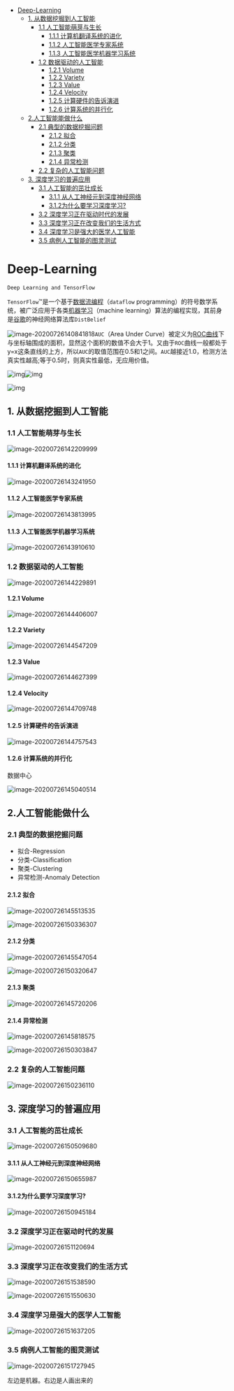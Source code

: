    * [Deep-Learning](#deep-learning)
      * [1. 从数据挖掘到人工智能](#1-从数据挖掘到人工智能)
         * [1.1 人工智能萌芽与生长](#11-人工智能萌芽与生长)
            * [1.1.1 计算机翻译系统的进化](#111-计算机翻译系统的进化)
            * [1.1.2 人工智能医学专家系统](#112-人工智能医学专家系统)
            * [1.1.3 人工智能医学机器学习系统](#113-人工智能医学机器学习系统)
         * [1.2 数据驱动的人工智能](#12-数据驱动的人工智能)
            * [1.2.1 Volume](#121-volume)
            * [1.2.2 Variety](#122-variety)
            * [1.2.3 Value](#123-value)
            * [1.2.4 Velocity](#124-velocity)
            * [1.2.5 计算硬件的告诉演进](#125-计算硬件的告诉演进)
            * [1.2.6 计算系统的并行化](#126-计算系统的并行化)
      * [2.人工智能能做什么](#2人工智能能做什么)
         * [2.1 典型的数据挖掘问题](#21-典型的数据挖掘问题)
            * [2.1.2 拟合](#212-拟合)
            * [2.1.2 分类](#212-分类)
            * [2.1.3 聚类](#213-聚类)
            * [2.1.4 异常检测](#214-异常检测)
         * [2.2 复杂的人工智能问题](#22-复杂的人工智能问题)
      * [3. 深度学习的普遍应用](#3-深度学习的普遍应用)
         * [3.1 人工智能的茁壮成长](#31-人工智能的茁壮成长)
            * [3.1.1 从人工神经元到深度神经网络](#311-从人工神经元到深度神经网络)
            * [3.1.2为什么要学习深度学习?](#312为什么要学习深度学习)
         * [3.2 深度学习正在驱动时代的发展](#32-深度学习正在驱动时代的发展)
         * [3.3 深度学习正在改变我们的生活方式](#33-深度学习正在改变我们的生活方式)
         * [3.4 深度学习是强大的医学人工智能](#34-深度学习是强大的医学人工智能)
         * [3.5 病例人工智能的图灵测试](#35-病例人工智能的图灵测试)

# Deep-Learning

`Deep Learning and TensorFlow`

`TensorFlow`™是一个基于[数据流编程](https://baike.baidu.com/item/数据流编程/22735640)（`dataflow` programming）的符号数学系统，被广泛应用于各类[机器学习](https://baike.baidu.com/item/机器学习/217599)（machine learning）算法的编程实现，其前身是[谷歌](https://baike.baidu.com/item/谷歌/117920)的神经网络算法库`DistBelief`

![image-20200726140841818](http://test-fangsong-imgsubmit.oss-cn-beijing.aliyuncs.com/img/image-20200726140841818.png)`AUC`（Area Under Curve）被定义为[ROC曲线](https://baike.baidu.com/item/ROC曲线)下与坐标轴围成的面积，显然这个面积的数值不会大于1。又由于`ROC`曲线一般都处于y=x这条直线的上方，所以`AUC`的取值范围在0.5和1之间。`AUC`越接近1.0，检测方法真实性越高;等于0.5时，则真实性最低，无应用价值。



![img](http://test-fangsong-imgsubmit.oss-cn-beijing.aliyuncs.com/img/13291551-cf985efcac032cc1.png)![img](http://test-fangsong-imgsubmit.oss-cn-beijing.aliyuncs.com/img/13291551-4f0b788202ec8d1a.png)

![img](http://test-fangsong-imgsubmit.oss-cn-beijing.aliyuncs.com/img/13291551-ed00385f21ddf3f6.png)

## 1. 从数据挖掘到人工智能

### 1.1 人工智能萌芽与生长

![image-20200726142209999](http://test-fangsong-imgsubmit.oss-cn-beijing.aliyuncs.com/img/image-20200726142209999.png)

#### 1.1.1 计算机翻译系统的进化

![image-20200726143241950](http://test-fangsong-imgsubmit.oss-cn-beijing.aliyuncs.com/img/image-20200726143241950.png)

#### 1.1.2 人工智能医学专家系统

![image-20200726143813995](http://test-fangsong-imgsubmit.oss-cn-beijing.aliyuncs.com/img/image-20200726143813995.png)

#### 1.1.3 人工智能医学机器学习系统

![image-20200726143910610](http://test-fangsong-imgsubmit.oss-cn-beijing.aliyuncs.com/img/image-20200726143910610.png)

### 1.2 数据驱动的人工智能

![image-20200726144229891](http://test-fangsong-imgsubmit.oss-cn-beijing.aliyuncs.com/img/image-20200726144229891.png)

#### 1.2.1 Volume

![image-20200726144406007](http://test-fangsong-imgsubmit.oss-cn-beijing.aliyuncs.com/img/image-20200726144406007.png)

#### 1.2.2 Variety

![image-20200726144547209](http://test-fangsong-imgsubmit.oss-cn-beijing.aliyuncs.com/img/image-20200726144547209.png)

#### 1.2.3 Value

![image-20200726144627399](http://test-fangsong-imgsubmit.oss-cn-beijing.aliyuncs.com/img/image-20200726144627399.png)

####  1.2.4 Velocity

![image-20200726144709748](http://test-fangsong-imgsubmit.oss-cn-beijing.aliyuncs.com/img/image-20200726144709748.png)

#### 1.2.5 计算硬件的告诉演进

![image-20200726144757543](http://test-fangsong-imgsubmit.oss-cn-beijing.aliyuncs.com/img/image-20200726144757543.png)

#### 1.2.6 计算系统的并行化

数据中心

![image-20200726145040514](http://test-fangsong-imgsubmit.oss-cn-beijing.aliyuncs.com/img/image-20200726145040514.png)

## 2.人工智能能做什么

### 2.1 典型的数据挖掘问题

* 拟合-Regression
* 分类-Classification
* 聚类-Clustering
* 异常检测-Anomaly Detection

#### 2.1.2 拟合

![image-20200726145513535](http://test-fangsong-imgsubmit.oss-cn-beijing.aliyuncs.com/img/image-20200726145513535.png)

![image-20200726150336307](http://test-fangsong-imgsubmit.oss-cn-beijing.aliyuncs.com/img/image-20200726150336307.png)

#### 2.1.2 分类

![image-20200726145547054](http://test-fangsong-imgsubmit.oss-cn-beijing.aliyuncs.com/img/image-20200726145547054.png)

![image-20200726150320647](http://test-fangsong-imgsubmit.oss-cn-beijing.aliyuncs.com/img/image-20200726150320647.png)

#### 2.1.3 聚类

![image-20200726145720206](http://test-fangsong-imgsubmit.oss-cn-beijing.aliyuncs.com/img/image-20200726145720206.png)

#### 2.1.4 异常检测

![image-20200726145818575](http://test-fangsong-imgsubmit.oss-cn-beijing.aliyuncs.com/img/image-20200726145818575.png)

![image-20200726150303847](http://test-fangsong-imgsubmit.oss-cn-beijing.aliyuncs.com/img/image-20200726150303847.png)

### 2.2 复杂的人工智能问题

![image-20200726150236110](http://test-fangsong-imgsubmit.oss-cn-beijing.aliyuncs.com/img/image-20200726150236110.png)

## 3. 深度学习的普遍应用

### 3.1 人工智能的茁壮成长

![image-20200726150509680](http://test-fangsong-imgsubmit.oss-cn-beijing.aliyuncs.com/img/image-20200726150509680.png)

#### 3.1.1 从人工神经元到深度神经网络

![image-20200726150655987](http://test-fangsong-imgsubmit.oss-cn-beijing.aliyuncs.com/img/image-20200726150655987.png)

#### 3.1.2为什么要学习深度学习?

![image-20200726150945184](http://test-fangsong-imgsubmit.oss-cn-beijing.aliyuncs.com/img/image-20200726150945184.png)

### 3.2 深度学习正在驱动时代的发展

![image-20200726151120694](http://test-fangsong-imgsubmit.oss-cn-beijing.aliyuncs.com/img/image-20200726151120694.png)

### 3.3 深度学习正在改变我们的生活方式

![image-20200726151538590](http://test-fangsong-imgsubmit.oss-cn-beijing.aliyuncs.com/img/image-20200726151538590.png)

![image-20200726151550630](http://test-fangsong-imgsubmit.oss-cn-beijing.aliyuncs.com/img/image-20200726151550630.png)

### 3.4 深度学习是强大的医学人工智能

![image-20200726151637205](http://test-fangsong-imgsubmit.oss-cn-beijing.aliyuncs.com/img/image-20200726151637205.png)

### 3.5 病例人工智能的图灵测试

![image-20200726151727945](http://test-fangsong-imgsubmit.oss-cn-beijing.aliyuncs.com/img/image-20200726151727945.png)

左边是机器。右边是人画出来的

